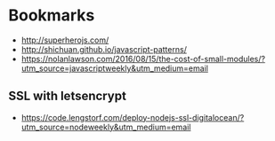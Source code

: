 # Bookmarks

- http://superherojs.com/
- http://shichuan.github.io/javascript-patterns/
- https://nolanlawson.com/2016/08/15/the-cost-of-small-modules/?utm_source=javascriptweekly&utm_medium=email


## SSL with letsencrypt
- https://code.lengstorf.com/deploy-nodejs-ssl-digitalocean/?utm_source=nodeweekly&utm_medium=email


